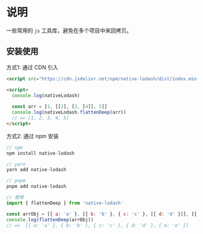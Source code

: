 # 说明
一些常用的 `js` 工具库，避免在多个项目中来回拷贝。

## 安装使用
方式1: 通过 CDN 引入
```html
<script src="https://cdn.jsdelivr.net/npm/native-lodash/dist/index.min.js"></script>

<script>
  console.log(nativeLodash)
  
  const arr = [1, [[2], [3, [4]], 5]]
  console.log(nativeLodash.flattenDeep(arr))
  // => [1, 2, 3, 4, 5]
</script>
```
方式2: 通过 npm 安装
```javascript
// npm
npm install native-lodash

// yarn
yarn add native-lodash

// pnpm
pnpm add native-lodash

// 使用
import { flattenDeep } from 'native-lodash'

const arrObj = [{ a: 'a' }, [{ b: 'b' }, { c: 'c' }, [{ d: 'd' }]], [{ e: 'e' }]]
console.log(flattenDeep(arrObj))
// =>  [{ a: 'a' }, { b: 'b' }, { c: 'c' }, { d: 'd' }, { e: 'e' }]
```
